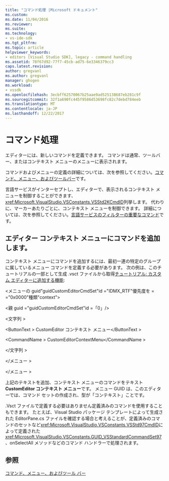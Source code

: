 ```yaml
---
title: "コマンド処理 |Microsoft ドキュメント"
ms.custom: 
ms.date: 11/04/2016
ms.reviewer: 
ms.suite: 
ms.technology:
- vs-ide-sdk
ms.tgt_pltfrm: 
ms.topic: article
helpviewer_keywords:
- editors [Visual Studio SDK], legacy - command handling
ms.assetid: 78f67d92-77f7-45cb-ad75-6e3346379cc3
caps.latest.revision: 
author: gregvanl
ms.author: gregvanl
manager: ghogen
ms.workload:
- vssdk
ms.openlocfilehash: 3ecbff62570067b25aae9ad525138687eb281c9f
ms.sourcegitcommit: 32f1a690fc445f9586d53698fc82c7debd784eeb
ms.translationtype: MT
ms.contentlocale: ja-JP
ms.lasthandoff: 12/22/2017
---
```

# <a name="command-handling"></a>コマンド処理
エディターには、新しいコマンドを定義できます。 コマンドは通常、ツールバー、またはコンテキスト メニューのメニューに表示されます。  
  
 コマンドおよびメニューの定義の詳細については、次を参照してください。[コマンド、メニュー、およびツールバー](../extensibility/internals/commands-menus-and-toolbars.md)です。  
  
 言語サービスがインターセプトし、エディターで、表示されるコンテキスト メニューを制御することができます、<xref:Microsoft.VisualStudio.VSConstants.VSStd2KCmdID>列挙します。 代わりに、マーカーあたりごとに、コンテキスト メニューを制御できます。 詳細については、次を参照してください。[言語サービスのフィルターの重要なコマンド](../extensibility/internals/important-commands-for-language-service-filters.md)です。  
  
## <a name="adding-commands-to-the-editor-context-menu"></a>エディター コンテキスト メニューにコマンドを追加します。  
 コンテキスト メニューにコマンドを追加するには、最初一連の特定のグループに属しているメニュー コマンドを定義する必要があります。 次の例は、このチュートリアルの一部として生成 .vsct ファイルから取得[チュートリアル: カスタム エディターに追加する機能](../extensibility/walkthrough-adding-features-to-a-custom-editor.md):  
  
 \<メニューの guid"guidCustomEditorCmdSet"id ="IDMX_RTF"優先度を = ="0x0000"種類"context">  
  
 \<親 guid ="guidCustomEditorCmdSet"id =「0」/>  
  
 \<文字列 >  
  
 \<ButtonText > CustomEditor コンテキスト メニュー\</ButtonText >  
  
 \<CommandName > CustomEditorContextMenu\</CommandName >  
  
 \</文字列 >  
  
 \</メニュー >  
  
 \</メニュー >  
  
 上記のテキストを追加、コンテキスト メニューのコマンドをテキスト**CustomEditor コンテキスト メニュー**です。 メニュー GUID は、このエディターでは、コマンド セットの作成され、型が「コンテキスト」ことです。  
  
 .Vsct ファイルで定義する必要はありません定義済みのコマンドを使用することもできます。 たとえば、Visual Studio パッケージ テンプレートによって生成された EditorPane.cs ファイルを確認する場合と考えることが、定義済みのコマンドのセットなど<xref:Microsoft.VisualStudio.VSConstants.VSStd97CmdID>によって定義された<xref:Microsoft.VisualStudio.VSConstants.GUID_VSStandardCommandSet97>、onSelectAll メソッドなどのコマンド ハンドラーで処理されます。  
  
## <a name="see-also"></a>参照  
 [コマンド、メニュー、およびツール バー](../extensibility/internals/commands-menus-and-toolbars.md)